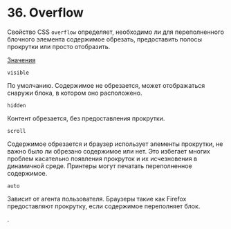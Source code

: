 # 36. Overflow

Свойство CSS `overflow` определяет, необходимо ли для переполненного блочного элемента содержимое обрезать, предоставить полосы прокрутки или просто отобразить.

[Значения](https://developer.mozilla.org/ru/docs/Web/CSS/overflow#%D0%B7%D0%BD%D0%B0%D1%87%D0%B5%D0%BD%D0%B8%D1%8F)

`visible`

По умолчанию. Содержимое не обрезается, может отображаться снаружи блока, в котором оно расположено.

`hidden`

Контент обрезается, без предоставления прокрутки.

`scroll`

Содержимое обрезается и браузер использует элементы прокрутки, не важно было ли обрезано содержимое или нет. Это избегает многих проблем касательно появления прокруток и их исчезновения в динамичной среде. Принтеры могут печатать переполненное содержимое.

`auto`

Зависит от агента пользователя. Браузеры такие как Firefox предоставляют прокрутку, если содержимое переполняет блок.

.
